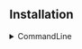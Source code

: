 ## Installation


<details>
  <summary>CommandLine</summary>
To Setup, run the following command in your terminal:

```bash
bash <(curl -L https://chalisehari.com.np/carch)
```
This command will start the setup process.

## Usages
<strong>**Using Carch After Executing the Main Script:** </strong>

Simply run Carch by entering carch in your terminal.

```bash
carch
```

> [!Tip]
> You don't need to run the installation script every time. You can run it once, and then simply type carch in your terminal whenever you want to automatically execute the Carch script.

</details>
